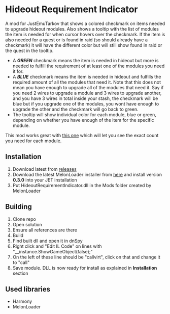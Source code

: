 # Hideout Requirement Indicator

A mod for JustEmuTarkov that shows a colored checkmark on items needed to upgrade hideout modules.
Also shows a tooltip with the list of modules the item is needed for when cursor hovers over the checkmark.
If the item is also needed for a quest or is found in raid (so should already have a checkmark) it will have the different color but will still show found in raid or the quest in the tooltip.

- A **_GREEN_** checkmark means the item is needed in hideout but more is needed to fulfill the requirement of at least one of the modules you need it for.
- A **_BLUE_** checkmark means the item is needed in hideout and fulfills the required amount of all the modules that need it. Note that this does not mean you have enough to upgrade all of the modules that need it. Say if you need 2 wires to upgrade a module and 3 wires to upgrade another, and you have 3 wires in total inside your stash, the checkmark will be blue but if you upgrade one of the modules, you wont have enough to upgrade the other and the checkmark will go back to green.
- The tooltip will show individual color for each module, blue or green, depending on whether you have enough of the item for the specific module.

This mod works great with [this one](https://github.com/JakeLoustone/HideoutShoppingList) which will let you see the exact count you need for each module.

## Installation

1. Download latest from [releases](https://github.com/TommySoucy/HideoutRequirementIndicator/releases)
2. Download the latest MelonLoader installer from [here](https://github.com/LavaGang/MelonLoader/releases) and install version **0.3.0** into your JET installation
3. Put HideoutRequirementIndicator.dll in the Mods folder created by MelonLoader

## Building

1. Clone repo
2. Open solution
3. Ensure all references are there
4. Build
5. Find built dll and open it in dnSpy
6. Right click and "Edit IL Code" on lines with "__instance.ShowGameObject(false);"
7. On the left of these line should be "callvirt", click on that and change it to "call"
8. Save module. DLL is now ready for install as explained in **Installation** section

## Used libraries

- Harmony
- MelonLoader
